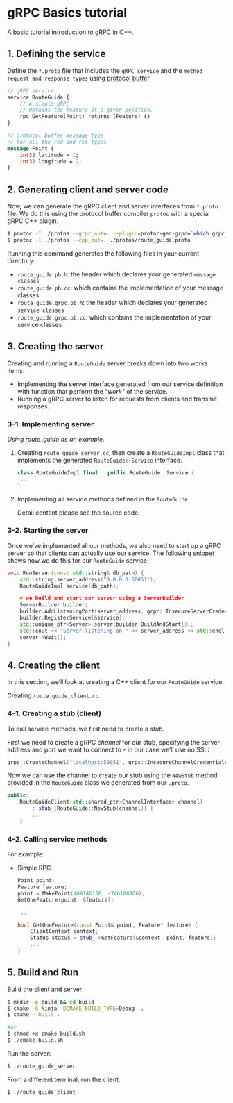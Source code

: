 # gRPC Basics tutorial

A basic tutorial introduction to gRPC in C++.

## 1. Defining the service

Define the `*.proto` file that includes the `gRPC service` and the `method request and response types` using [protocol buffer](https://developers.google.com/protocol-buffers/docs/overview)

```protobuf
// gRPC service
service RouteGuide {
    // A simple gRPC
    // Obtains the feature at a given position.
    rpc GetFeature(Point) returns (Feature) {}
}

// protocol buffer message type
// for all the req and res types
message Point {
    int32 latitude = 1;
    int32 longitude = 2;
}
```

## 2. Generating client and server code

Now, we can generate the gRPC client and server interfaces from `*.proto` file. We do this using the protocol buffer compiler `protoc` with a special gRPC C++ plugin.

```bash
$ protoc -I ./protos --grpc_out=. --plugin=protoc-gen-grpc=`which grpc_cpp_plugin` ./protos/route_guide.proto
$ protoc -I ./protos --cpp_out=. ./protos/route_guide.proto
```

Running this command generates the following files in your current directory:

- `route_guide.pb.h`: the header which declares your generated `message classes`
- `route_guide.pb.cc`: which contains the implementation of your message classes
- `route_guide.grpc.pb.h`: the header which declares your generated `service classes`
- `route_guide.grpc.pb.cc`: which contains the implementation of your service classes

## 3. Creating the server

Creating and running a `RouteGuide` server breaks down into two works items:

- Implementing the server interface generated from our service definition with function that perform the *"work"* of the service.
- Running a gRPC server to listen for requests from clients and transmit responses.

### 3-1. Implementing server

*Using route_guide as an example.*

1. Creating `route_guide_server.cc`, then create a `RouteGuideImpl` class that implements the generated `RouteGuide::Service` interface.

    ```c++
    class RouteGuideImpl final : public RouteGuide::Service {
    ...
    }
    ```

2. Implementing all service methods defined in the `RouteGuide`

    Detail content please see the source code.

### 3-2. Starting the server

Once we’ve implemented all our methods, we also need to start up a gRPC server so that clients can actually use our service. The following snippet shows how we do this for our
`RouteGuide` service:

```c++
void RunServer(const std::string& db_path) {
    std::string server_address("0.0.0.0:50051");
    RouteGuideImpl service(db_path);

    # we build and start our server using a ServerBuilder
    ServerBuilder builder;
    builder.AddListeningPort(server_address, grpc::InsecureServerCredentials());
    builder.RegisterService(&service);
    std::unique_ptr<Server> server(builder.BuildAndStart());
    std::cout << "Server listening on " << server_address << std::endl;
    server->Wait();
}
```

## 4. Creating the client

In this section, we’ll look at creating a C++ client for our `RouteGuide` service.

Creating `route_guide_client.cc`.

### 4-1. Creating a stub (client)

To call service methods, we first need to create a *stub*.

First we need to create a gRPC *channel* for our stub, specifying the server address and port we want to connect to - in our case we’ll use no SSL:

```c++
grpc::CreateChannel("localhost:50051", grpc::InsecureChannelCredentials());
```

Now we can use the channel to create our stub using the `NewStub` method provided in the `RouteGuide` class we generated from our `.proto`.

```c++
public:
    RouteGuideClient(std::shared_ptr<ChannelInterface> channel)
        : stub_(RouteGuide::NewStub(channel)) {
        ...
    }
```

### 4-2. Calling service methods

For example:

- Simple RPC

    ```c++
    Point point;
    Feature feature;
    point = MakePoint(409146138, -746188906);
    GetOneFeature(point, &feature);

    ...

    bool GetOneFeature(const Point& point, Feature* feature) {
        ClientContext context;
        Status status = stub_->GetFeature(&context, point, feature);
        ...
    }
    ```

## 5. Build and Run

Build the client and server:

```bash
$ mkdir -p build && cd build
$ cmake -G Ninja -DCMAKE_BUILD_TYPE=Debug ..
$ cmake --build .

#or
$ chmod +x cmake-build.sh
$ ./cmake-build.sh
```

Run the server:

```bash
$ ./route_guide_server
```

From a different terminal, run the client:

```bash
$ ./route_guide_client
```
